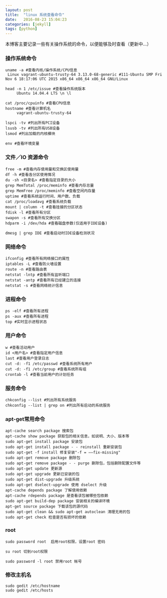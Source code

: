 ```yaml
---
layout: post
title:  "linux 系统查看命令"
date:   2016-08-23 15:04:23
categories: [jekyll]
tags: [python]
---
```


本博客主要记录一些有关操作系统的命令，以便能够及时查看（更新中...）

### 操作系统命令
	uname -a #查看内核/操作系统/CPU信息
     Linux vagrant-ubuntu-trusty-64 3.13.0-68-generic #111-Ubuntu SMP Fri Nov 6 18:17:06 UTC 2015 x86_64 x86_64 x86_64 GNU/Linux

	head -n 1 /etc/issue #查看操作系统版本
	     Ubuntu 14.04.4 LTS \n \l
	
	cat /proc/cpuinfo #查看CPU信息
	hostname #查看计算机名
	     vagrant-ubuntu-trusty-64
	
	lspci -tv #列出所有PCI设备
	lsusb -tv #列出所有USB设备
	lsmod #列出加载的内核模块
	
	env #查看环境变量
	
	
### 文件／IO 资源命令
	free -m #查看内存使用量和交换区使用量
	df -h #查看各分区使用情况
	du -sh <目录名> #查看指定目录的大小
	grep MemTotal /proc/meminfo #查看内存总量
	grep MemFree /proc/meminfo #查看空闲内存量
	uptime #查看系统运行时间、用户数、负载
	cat /proc/loadavg #查看系统负载
	mount | column -t #查看挂接的分区状态
	fdisk -l #查看所有分区
	swapon -s #查看所有交换分区
	hdparm -i /dev/hda #查看磁盘参数(仅适用于IDE设备)
	
	dmesg | grep IDE #查看启动时IDE设备检测状况

 ### 网络命令
 
 	ifconfig #查看所有网络接口的属性
	iptables -L #查看防火墙设置
	route -n #查看路由表
	netstat -lntp #查看所有监听端口
	netstat -antp #查看所有已经建立的连接
	netstat -s #查看网络统计信息
	
### 进程命令
	
	ps -elf #查看所有进程
	ps -aux #查看所有进程
	top #实时显示进程状态

### 用户命令
 	
 	w #查看活动用户
	id <用户名> #查看指定用户信息
	last #查看用户登录日志
	cut -d: -f1 /etc/passwd #查看系统所有用户
	cut -d: -f1 /etc/group #查看系统所有组
	crontab -l #查看当前用户的计划任务
	
###  服务命令

	chkconfig --list #列出所有系统服务
	chkconfig --list | grep on #列出所有启动的系统服务
	
### apt-get常用命令

	apt-cache search package 搜索包
	apt-cache show package 获取包的相关信息，如说明、大小、版本等
	sudo apt-get install package 安装包
	sudo apt-get install package - - reinstall 重新安装包
	sudo apt-get -f install 修复安装"-f = ——fix-missing"
	sudo apt-get remove package 删除包
	sudo apt-get remove package - - purge 删除包，包括删除配置文件等
	sudo apt-get update 更新源
	sudo apt-get upgrade 更新已安装的包
	sudo apt-get dist-upgrade 升级系统
	sudo apt-get dselect-upgrade 使用 dselect 升级
	apt-cache depends package 了解使用依赖
	apt-cache rdepends package 是查看该包被哪些包依赖
	sudo apt-get build-dep package 安装相关的编译环境
	apt-get source package 下载该包的源代码
	sudo apt-get clean && sudo apt-get autoclean 清理无用的包
	sudo apt-get check 检查是否有损坏的依赖


### root

	sudo password root  启用root权限，设置root 密码
	
	su root 切到root权限
	
	sudo password -l root 禁用root 帐号
	
### 修改主机名
	
	sudo gedit /etc/hostname
	sudo gedit /etc/hosts

[jekyll]:      http://jekyllrb.com
[jekyll-gh]:   https://github.com/jekyll/jekyll
[jekyll-help]: https://github.com/jekyll/jekyll-help

